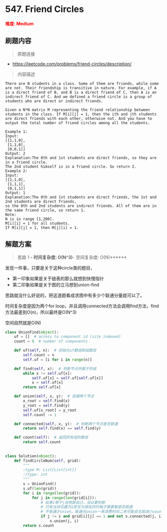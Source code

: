 # 547. Friend Circles

**<font color=red>难度: Medium</font>**

## 刷题内容

> 原题连接

* https://leetcode.com/problems/friend-circles/description/

> 内容描述

```
There are N students in a class. Some of them are friends, while some are not. Their friendship is transitive in nature. For example, if A is a direct friend of B, and B is a direct friend of C, then A is an indirect friend of C. And we defined a friend circle is a group of students who are direct or indirect friends.

Given a N*N matrix M representing the friend relationship between students in the class. If M[i][j] = 1, then the ith and jth students are direct friends with each other, otherwise not. And you have to output the total number of friend circles among all the students.

Example 1:
Input: 
[[1,1,0],
 [1,1,0],
 [0,0,1]]
Output: 2
Explanation:The 0th and 1st students are direct friends, so they are in a friend circle. 
The 2nd student himself is in a friend circle. So return 2.
Example 2:
Input: 
[[1,1,0],
 [1,1,1],
 [0,1,1]]
Output: 1
Explanation:The 0th and 1st students are direct friends, the 1st and 2nd students are direct friends, 
so the 0th and 2nd students are indirect friends. All of them are in the same friend circle, so return 1.
Note:
N is in range [1,200].
M[i][i] = 1 for all students.
If M[i][j] = 1, then M[j][i] = 1.
```

## 解题方案

> 思路 1
******- 时间复杂度: O(N^3)******- 空间复杂度: O(N)******

发现一件事，只要是关于这种circle类的题目，
- 第一印象如果是关于链表的那么就想到快慢指针
- 第二印象如果是关于图的立马想到union-find

思路就没什么好说的，把这道题看成求图中有多少个联通分量就可以了。

时间复杂度是因为两个for loop，并且调用connected方法会调用find方法，find方法最差到O(n)，所以最终是O(N^3)

空间自然就是O(N)


```python
class UnionFind(object):
    uf = []  # access to component id (site indexed)
    count = 0  # number of components

    def uf(self, n):  # 初始化uf数组和组数目
        self.count = n
        self.uf = [i for i in range(n)]

    def find(self, x):  # 判断节点所属于的组
        while x != self.uf[x]:
            self.uf[x] = self.uf[self.uf[x]]
            x = self.uf[x]
        return self.uf[x]

    def union(self, x, y):  # 连接两个节点
        x_root = self.find(x)
        y_root = self.find(y)
        self.uf[x_root] = y_root
        self.count -= 1

    def connected(self, x, y):  # 判断两个节点是否联通
        return self.find(x) == self.find(y)

    def count(self):  # 返回所有组的数目
        return self.count
    
    
class Solution(object):
    def findCircleNum(self, grid):
        """
        :type M: List[List[int]]
        :rtype: int
        """
        s = UnionFind()
        s.uf(len(grid))
        for i in range(len(grid)):
            for j in range(len(grid[i])):
                # 如果i等于j说明是自己，没必要判断
                # 只有当该位置为1即互为朋友的时候才需要看是否联通
                # 不联通才union，联通也union一来浪费时间二来可能会无故减小count
                if j != i and grid[i][j] == 1 and not s.connected(j, i):
                    s.union(j, i)
        return s.count
```


